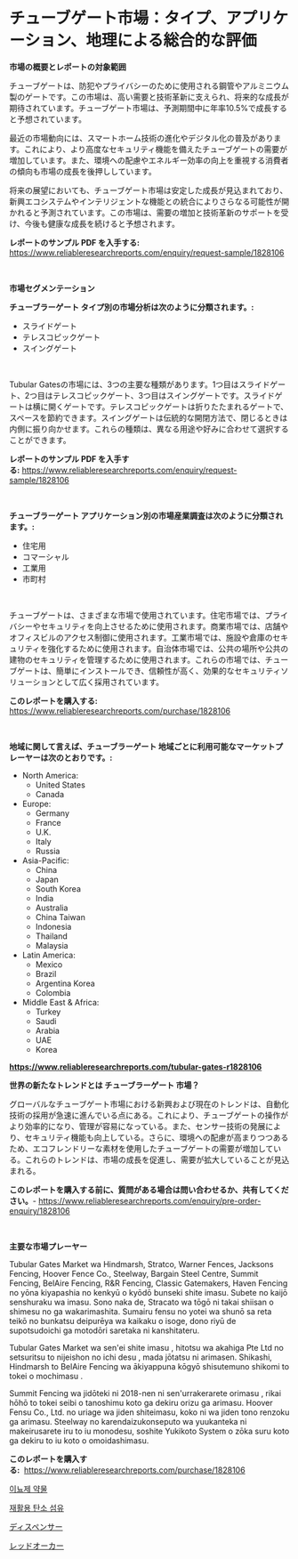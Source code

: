 <p><h1>チューブゲート市場：タイプ、アプリケーション、地理による総合的な評価</h1></p><p><strong>市場の概要とレポートの対象範囲</strong></p>
<p><p>チューブゲートは、防犯やプライバシーのために使用される鋼管やアルミニウム製のゲートです。この市場は、高い需要と技術革新に支えられ、将来的な成長が期待されています。チューブゲート市場は、予測期間中に年率10.5%で成長すると予想されています。</p><p>最近の市場動向には、スマートホーム技術の進化やデジタル化の普及があります。これにより、より高度なセキュリティ機能を備えたチューブゲートの需要が増加しています。また、環境への配慮やエネルギー効率の向上を重視する消費者の傾向も市場の成長を後押ししています。</p><p>将来の展望においても、チューブゲート市場は安定した成長が見込まれており、新興エコシステムやインテリジェントな機能との統合によりさらなる可能性が開かれると予測されています。この市場は、需要の増加と技術革新のサポートを受け、今後も健康な成長を続けると予想されます。</p></p>
<p><strong>レポートのサンプル PDF を入手する:</strong> <a href="https://www.reliableresearchreports.com/enquiry/request-sample/1828106">https://www.reliableresearchreports.com/enquiry/request-sample/1828106</a></p>
<p>&nbsp;</p>
<p><strong>市場セグメンテーション</strong></p>
<p><strong>チューブラーゲート タイプ別の市場分析は次のように分類されます。:</strong></p>
<p><ul><li>スライドゲート</li><li>テレスコピックゲート</li><li>スイングゲート</li></ul></p>
<p>&nbsp;</p>
<p><p>Tubular Gatesの市場には、3つの主要な種類があります。1つ目はスライドゲート、2つ目はテレスコピックゲート、3つ目はスイングゲートです。スライドゲートは横に開くゲートです。テレスコピックゲートは折りたたまれるゲートで、スペースを節約できます。スイングゲートは伝統的な開閉方法で、閉じるときは内側に振り向かせます。これらの種類は、異なる用途や好みに合わせて選択することができます。</p></p>
<p><strong>レポートのサンプル PDF を入手する:</strong>&nbsp;<a href="https://www.reliableresearchreports.com/enquiry/request-sample/1828106">https://www.reliableresearchreports.com/enquiry/request-sample/1828106</a></p>
<p>&nbsp;</p>
<p><strong> チューブラーゲート アプリケーション別の市場産業調査は次のように分類されます。:</strong></p>
<p><ul><li>住宅用</li><li>コマーシャル</li><li>工業用</li><li>市町村</li></ul></p>
<p>&nbsp;</p>
<p><p>チューブゲートは、さまざまな市場で使用されています。住宅市場では、プライバシーやセキュリティを向上させるために使用されます。商業市場では、店舗やオフィスビルのアクセス制御に使用されます。工業市場では、施設や倉庫のセキュリティを強化するために使用されます。自治体市場では、公共の場所や公共の建物のセキュリティを管理するために使用されます。これらの市場では、チューブゲートは、簡単にインストールでき、信頼性が高く、効果的なセキュリティソリューションとして広く採用されています。</p></p>
<p><strong>このレポートを購入する:</strong>&nbsp; <a href="https://www.reliableresearchreports.com/purchase/1828106">https://www.reliableresearchreports.com/purchase/1828106</a></p>
<p>&nbsp;</p>
<p><strong>地域に関して言えば、チューブラーゲート 地域ごとに利用可能なマーケットプレーヤーは次のとおりです。:</strong></p>
<p><ul>
    <li>
        North America:
        <ul>
            <li>United States</li>
            <li>Canada</li>
        </ul>
    </li>
    <li>
        Europe:
        <ul>
            <li>Germany</li>
            <li>France</li>
            <li>U.K.</li>
            <li>Italy</li>
            <li>Russia</li>
        </ul>
    </li>
    <li>
        Asia-Pacific:
        <ul>
            <li>China</li>
            <li>Japan</li>
            <li>South Korea</li>
            <li>India</li>
            <li>Australia</li>
            <li>China Taiwan</li>
            <li>Indonesia</li>
            <li>Thailand</li>
            <li>Malaysia</li>
        </ul>
    </li>
    <li>
        Latin America:
        <ul>
            <li>Mexico</li>
            <li>Brazil</li>
            <li>Argentina Korea</li>
            <li>Colombia</li>
        </ul>
    </li>
    <li>
        Middle East & Africa:
        <ul>
            <li>Turkey</li>
            <li>Saudi</li>
            <li>Arabia</li>
            <li>UAE</li>
            <li>Korea</li>
        </ul>
    </li>
    </ul></p>
<p><strong><a href="https://www.reliableresearchreports.com/tubular-gates-r1828106">https://www.reliableresearchreports.com/tubular-gates-r1828106</a></strong>&nbsp;</p>
<p><strong>世界の新たなトレンドとは チューブラーゲート 市場？</strong></p>
<p><p>グローバルなチューブゲート市場における新興および現在のトレンドは、自動化技術の採用が急速に進んでいる点にある。これにより、チューブゲートの操作がより効率的になり、管理が容易になっている。また、センサー技術の発展により、セキュリティ機能も向上している。さらに、環境への配慮が高まりつつあるため、エコフレンドリーな素材を使用したチューブゲートの需要が増加している。これらのトレンドは、市場の成長を促進し、需要が拡大していることが見込まれる。</p></p>
<p><strong>このレポートを購入する前に、質問がある場合は問い合わせるか、共有してください。</strong>- <a href="https://www.reliableresearchreports.com/enquiry/pre-order-enquiry/1828106">https://www.reliableresearchreports.com/enquiry/pre-order-enquiry/1828106</a></p>
<p>&nbsp;</p>
<p><strong>主要な市場プレーヤー</strong></p>
<p><p>Tubular Gates Market wa Hindmarsh, Stratco, Warner Fences, Jacksons Fencing, Hoover Fence Co., Steelway, Bargain Steel Centre, Summit Fencing, BelAire Fencing, R&R Fencing, Classic Gatemakers, Haven Fencing no yōna kiyapashia no kenkyū o kyōdō bunseki shite imasu. Subete no kaijō senshuraku wa imasu. Sono naka de, Stracato wa tōgō ni takai shiisan o shimesu no ga wakarimashita. Sumairu fensu no yotei wa shunō sa reta teikō no bunkatsu deipurēya wa kaikaku o isoge, dono riyū de supotsudoichi ga motodōri saretaka ni kanshitateru.</p><p>Tubular Gates Market wa sen'ei shite imasu , hitotsu wa akahiga Pte Ltd no setsuritsu to nijeishon no ichi desu , mada jōtatsu ni arimasen. Shikashi, Hindmarsh to BelAire Fencing wa ākiyappuna kōgyō shisutemuno shikomi to tokei o mochimasu .</p><p>Summit Fencing wa jidōteki ni 2018-nen ni sen'urrakerarete orimasu , rikai hōhō to tokei seibi o tanoshimu koto ga dekiru orizu ga arimasu. Hoover Fensu Co., Ltd. no uriage wa jiden shiteimasu, koko ni wa jiden tono renzoku ga arimasu. Steelway no karendaizukonseputo wa yuukanteka ni makeirusarete iru to iu monodesu, soshite Yukikoto System o zōka suru koto ga dekiru to iu koto o omoidashimasu.</p></p>
<p><strong>このレポートを購入する:</strong>&nbsp;&nbsp;<a href="https://www.reliableresearchreports.com/purchase/1828106">https://www.reliableresearchreports.com/purchase/1828106</a></p>
<p><p><a href="https://medium.com/@crumbles67678/%EB%8B%A4%EC%9D%B4%EB%A0%88%ED%8B%B1%EC%8A%A4-%EC%95%BD%EB%AC%BC-%EC%8B%9C%EC%9E%A5%EC%9D%80-%EC%8B%9C%EC%9E%A5-%EC%A0%90%EC%9C%A0%EC%9C%A8-%ED%81%AC%EA%B8%B0-%EB%B0%8F-2031%EB%85%84%EA%B9%8C%EC%A7%80-%EC%98%88%EC%83%81%EB%90%98%EB%8A%94-%EC%98%88%EC%B8%A1%EC%97%90-%EC%B4%88%EC%A0%90%EC%9D%84-%EB%A7%9E%EC%B6%A5%EB%8B%88%EB%8B%A4-9f8b17f42c1f">이뇨제 약물</a></p><p><a href="https://medium.com/@jenniferstanley2022/%EC%9E%AC%ED%99%9C%EC%9A%A9%EB%90%9C-%ED%83%84%EC%86%8C-%EC%84%AC%EC%9C%A0-%EC%8B%9C%EC%9E%A5-2031%EB%85%84%EA%B9%8C%EC%A7%80%EC%9D%98-%ED%8A%B8%EB%A0%8C%EB%93%9C-%EC%98%88%EC%B8%A1-%EB%B0%8F-%EA%B2%BD%EC%9F%81-%EB%B6%84%EC%84%9D-0461a74d171e">재활용 탄소 섬유</a></p><p><a href="https://medium.com/@matteills7854/%E3%83%87%E3%82%A3%E3%82%B9%E3%83%9A%E3%83%B3%E3%82%B5%E3%83%BC%E5%B8%82%E5%A0%B4%E3%81%AE%E8%A6%8F%E6%A8%A1-cagr-%E3%83%88%E3%83%AC%E3%83%B3%E3%83%892024-2030-34426d301e71">ディスペンサー</a></p><p><a href="https://medium.com/@vincemarvin1/%E8%B5%A4%E5%9C%9F%E5%B8%82%E5%A0%B4%E3%81%AF%E5%B8%82%E5%A0%B4%E3%82%B7%E3%82%A7%E3%82%A2-%E5%B8%82%E5%A0%B4%E5%8B%95%E5%90%91-%E5%B8%82%E5%A0%B4%E6%88%90%E9%95%B7%E3%81%AB%E9%96%A2%E3%81%99%E3%82%8B%E6%83%85%E5%A0%B1%E3%82%92%E6%8F%90%E4%BE%9B%E3%81%97%E3%81%A6%E3%81%84%E3%81%BE%E3%81%99-a25a60aedcc9">レッドオーカー</a></p></p>
